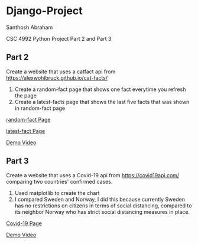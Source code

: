 # Django-Project
Santhosh Abraham

CSC 4992 Python Project Part 2 and Part 3

## Part 2
Create a website that uses a catfact api from https://alexwohlbruck.github.io/cat-facts/
1. Create a random-fact page that shows one fact everytime you refresh the page
2. Create a latest-facts page that shows the last five facts that was shown in random-fact page

[random-fact Page](http://santhosh3000.pythonanywhere.com/catfacts/random-fact)

[latest-fact Page](http://santhosh3000.pythonanywhere.com/catfacts/latest-facts)

[Demo Video](https://www.youtube.com/watch?v=YdK6SePec68)

## Part 3
Create a website that uses a Covid-19 api from https://covid19api.com/ comparing two countries' confirmed cases.
1. Used matplotlib to create the chart
2. I compared Sweden and Norway, I did this because currently Sweden has no restrictions on citizens in terms of social distancing, compared to its neighbor Norway who has strict social distancing measures in place. 

[Covid-19 Page](http://santhosh3000.pythonanywhere.com/covid19/chart)

[Demo Video]()
